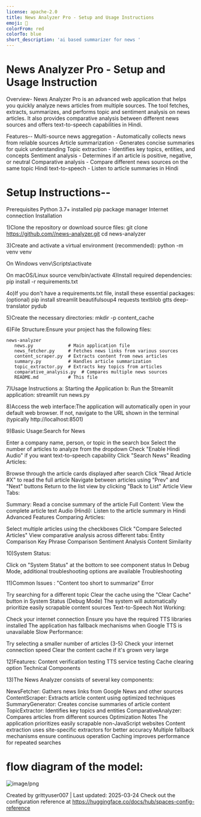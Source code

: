 ```yaml
---
license: apache-2.0
title: News Analyzer Pro - Setup and Usage Instructions
emoji: 🚀
colorFrom: red
colorTo: blue
short_description: 'ai based summarizer for news '
---
```

# News Analyzer Pro - Setup and Usage Instruction

Overview-
News Analyzer Pro is an advanced web application that helps you quickly analyze news articles from multiple sources. The tool fetches, extracts, summarizes, and performs topic and sentiment analysis on news articles. It also provides comparative analysis between different news sources and offers text-to-speech capabilities in Hindi.

Features--
Multi-source news aggregation - Automatically collects news from reliable sources
Article summarization - Generates concise summaries for quick understanding
Topic extraction - Identifies key topics, entities, and concepts
Sentiment analysis - Determines if an article is positive, negative, or neutral
Comparative analysis - Compare different news sources on the same topic
Hindi text-to-speech - Listen to article summaries in Hindi



# Setup Instructions--
Prerequisites
Python 3.7+ installed
pip package manager
Internet connection
Installation

1)Clone the repository or download source files:
 git clone https://github.com//news-analyzer.git
 cd news-analyzer

3)Create and activate a virtual environment (recommended):
  python -m venv venv

  On Windows
  venv\Scripts\activate

  On macOS/Linux
  source venv/bin/activate
4)Install required dependencies:
  pip install -r requirements.txt

4o)If you don't have a requirements.txt file, install these essential packages:  (optional)
  pip install streamlit beautifulsoup4 requests textblob gtts deep-translator pydub
  
5)Create the necessary directories:
 mkdir -p content_cache

6)File Structure:Ensure your project has the following files:


    news-analyzer
       news.py             # Main application file
       news_fetcher.py     # Fetches news links from various sources
       content_scraper.py  # Extracts content from news articles
       summary.py          # Handles article summarization
       topic_extractor.py  # Extracts key topics from articles
       comparative_analysis.py  # Compares multiple news sources
       README.md           # This file

7)Usage Instructions
  a: Starting the Application
  b: Run the Streamlit application: streamlit run news.py

8)Access the web interface:The application will automatically open in your default web browser.
                           If not, navigate to the URL shown in the terminal (typically http://localhost:8501)

9)Basic Usage:Search for News

Enter a company name, person, or topic in the search box
Select the number of articles to analyze from the dropdown
Check "Enable Hindi Audio" if you want text-to-speech capability
Click "Search News"
Reading Articles:

Browse through the article cards displayed after search
Click "Read Article #X" to read the full article
Navigate between articles using "Prev" and "Next" buttons
Return to the list view by clicking "Back to List"
Article View Tabs:

Summary: Read a concise summary of the article
Full Content: View the complete article text
Audio (Hindi): Listen to the article summary in Hindi
Advanced Features
Comparing Articles:

Select multiple articles using the checkboxes
Click "Compare Selected Articles"
View comparative analysis across different tabs:
Entity Comparison
Key Phrase Comparison
Sentiment Analysis
Content Similarity

10)System Status:

Click on "System Status" at the bottom to see component status
In Debug Mode, additional troubleshooting options are available
Troubleshooting

11)Common Issues  : "Content too short to summarize" Error

Try searching for a different topic
Clear the cache using the "Clear Cache" button in System Status (Debug Mode)
The system will automatically prioritize easily scrapable content sources
Text-to-Speech Not Working:

Check your internet connection
Ensure you have the required TTS libraries installed
The application has fallback mechanisms when Google TTS is unavailable
Slow Performance:

Try selecting a smaller number of articles (3-5)
Check your internet connection speed
Clear the content cache if it's grown very large

12)Features:
Content verification testing
TTS service testing
Cache clearing option
Technical Components

13)The News Analyzer consists of several key components:

NewsFetcher: Gathers news links from Google News and other sources
ContentScraper: Extracts article content using optimized techniques
SummaryGenerator: Creates concise summaries of article content
TopicExtractor: Identifies key topics and entities
ComparativeAnalyzer: Compares articles from different sources
Optimization Notes
The application prioritizes easily scrapable non-JavaScript websites
Content extraction uses site-specific extractors for better accuracy
Multiple fallback mechanisms ensure continuous operation
Caching improves performance for repeated searches



# flow diagram of the model: 
![image/png](https://cdn-uploads.huggingface.co/production/uploads/6759c615f49bea55e35c7215/YTNCqGGa4RG2cxPt1icix.png)













Created by grittyuser007 | Last updated: 2025-03-24
Check out the configuration reference at https://huggingface.co/docs/hub/spaces-config-reference